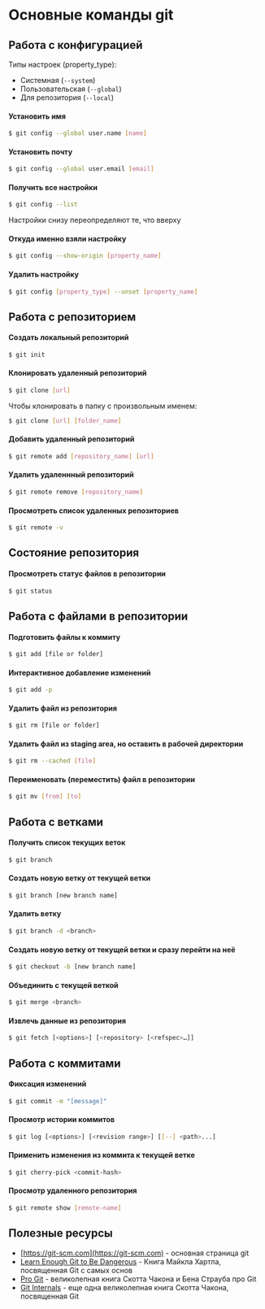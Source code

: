 # Основные команды git

## Работа с конфигурацией
Типы настроек (property_type):
- Системная (`--system`)
- Пользовательская (`--global`)
- Для репозитория (`--local`)
#### Установить имя
```sh
$ git config --global user.name [name]
```
#### Установить почту
```sh
$ git config --global user.email [email]
```
#### Получить все настройки
```sh
$ git config --list
```
Настройки снизу переопределяют те, что вверху
#### Откуда именно взяли настройку
```sh
$ git config --show-origin [property_name]
```
#### Удалить настройку
```sh
$ git config [property_type] --unset [property_name]
```

## Работа с репозиторием

#### Создать локальный репозиторий

```sh
$ git init
```

#### Клонировать удаленный репозиторий

```sh
$ git clone [url]
```


Чтобы клонировать в папку с произвольным именем:

```sh
$ git clone [url] [folder_name]
```
#### Добавить удаленный репозиторий
```sh
$ git remote add [repository_name] [url]
```
#### Удалить удаленнный репозиторий
```sh
$ git remote remove [repository_name]
```
#### Просмотреть список удаленных репозиториев
```sh
$ git remote -v
```

## Состояние репозитория
#### Просмотреть статус файлов в репозитории
```sh
$ git status
```

## Работа с файлами в репозитории
#### Подготовить файлы к коммиту
```sh
$ git add [file or folder]
```

#### Интерактивное добавление изменений
```sh
$ git add -p
```

#### Удалить файл из репозитория
```sh
$ git rm [file or folder]
```
#### Удалить файл из staging area, но оставить в рабочей директории
```sh
$ git rm --cached [file]
```
#### Переименовать (переместить) файл в репозитории
```sh
$ git mv [from] [to]
```

## Работа с ветками
#### Получить список текущих веток
```sh
$ git branch
```

#### Создать новую ветку от текущей ветки
```sh
$ git branch [new branch name]
```

#### Удалить ветку <branch>
```sh
$ git branch -d <branch>
```

#### Создать новую ветку от текущей ветки и сразу перейти на неё
```sh
$ git checkout -b [new branch name]
```

#### Объединить <branch> c текущей веткой 
```sh
$ git merge <branch> 
```

#### Извлечь данные из репозитория
```sh
$ git fetch [<options>] [<repository> [<refspec>…​]]
```

## Работа с коммитами
#### Фиксация изменений
```sh
$ git commit -m "[message]"
```

#### Просмотр истории коммитов
```sh
$ git log [<options>] [<revision range>] [[--] <path>...]
```

#### Применить изменения из коммита к текущей ветке
```sh
$ git cherry-pick <commit-hash>
```

#### Просмотр удаленного репозитория
```sh
$ git remote show [remote-name]
```

## Полезные ресурсы
* [https://git-scm.com](https://git-scm.com) - основная страница git
* [Learn Enough Git to Be Dangerous](https://www.learnenough.com/git-tutorial) - Книга Майкла Хартла, посвященная Git с самых основ
* [Pro Git](https://git-scm.com/book/ru/v2) - великолепная книга Скотта Чакона и Бена Страуба про Git
* [Git Internals](https://github.com/pluralsight/git-internals-pdf) - еще одна великолепная книга Скотта Чакона, посвященная Git
